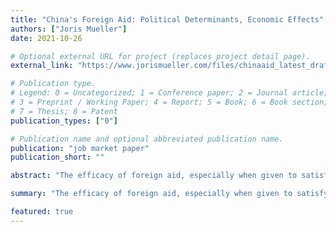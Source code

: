 ```yaml
---
title: "China's Foreign Aid: Political Determinants, Economic Effects"
authors: ["Joris Mueller"]
date: 2021-10-26

# Optional external URL for project (replaces project detail page).
external_link: "https://www.jorismueller.com/files/chinaaid_latest_draft.pdf"

# Publication type.
# Legend: 0 = Uncategorized; 1 = Conference paper; 2 = Journal article;
# 3 = Preprint / Working Paper; 4 = Report; 5 = Book; 6 = Book section;
# 7 = Thesis; 8 = Patent
publication_types: ["0"]

# Publication name and optional abbreviated publication name.
publication: "job market paper"
publication_short: ""

abstract: "The efficacy of foreign aid, especially when given to satisfy the objectives of the donor country, is highly controversial. I study this question in the context of Chinese infrastructure aid, which has received much attention from policymakers. I build a novel project and firm-level dataset to identify political determinants of Chinese aid and its economic consequences for recipient countries. I document that when there is local labor unrest in China, contracts for Chinese aid projects are allocated to large state-owned firms in the area, and employment by these firms increases. Established connections between these firms and other countries mean that China's response to domestic unrest affects the allocation of Chinese aid projects to other countries. I exploit the variation in countries' receipt of aid caused by the timing and spatial variation in local labor unrest in China, together with these connections, to develop an instrument for identifying the causal effects of Chinese aid on recipients. I find large positive effects on GDP, capital formation, consumption, and employment."

summary: "The efficacy of foreign aid, especially when given to satisfy the objectives of the donor country, is highly controversial. I study this question in the context of Chinese infrastructure aid, which has received much attention from policymakers. I build a novel project and firm-level dataset to identify political determinants of Chinese aid and its economic consequences for recipient countries. I document that when there is local labor unrest in China, contracts for Chinese aid projects are allocated to large state-owned firms in the area, and employment by these firms increases. Established connections between these firms and other countries mean that China's response to domestic unrest affects the allocation of Chinese aid projects to other countries. I exploit the variation in countries' receipt of aid caused by the timing and spatial variation in local labor unrest in China, together with these connections, to develop an instrument for identifying the causal effects of Chinese aid on recipients. I find large positive effects on GDP, capital formation, consumption, and employment."

featured: true
---
```

